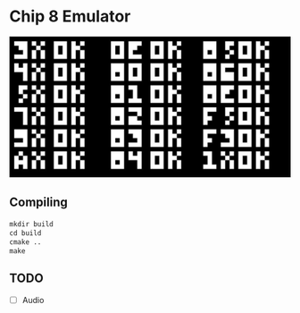 # Chip 8 Emulator

![](test_out.jpg)

## Compiling
```
mkdir build
cd build
cmake ..
make
```

## TODO
- [ ] Audio
